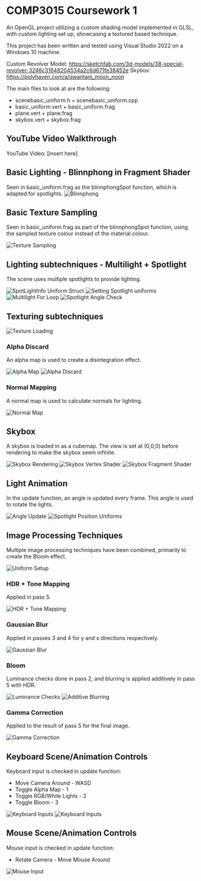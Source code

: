 # COMP3015 Coursework 1
An OpenGL project utilizing a custom shading model implemented in GLSL, with custom lighting set up, showcasing a textured based technique.

This project has been written and tested using Visual Studio 2022 on a Windows 10 machine.

Custom Revolver Model: https://sketchfab.com/3d-models/38-special-revolver-3246c31648204534a2c6d671fe38452e
Skybox: https://polyhaven.com/a/qwantani_moon_noon

The main files to look at are the following:
- scenebasic_uniform.h + scenebasic_uniform.cpp
- basic_uniform.vert + basic_uniform.frag
- plane.vert + plane.frag
- skybox.vert + skybox.frag

## YouTube Video Walkthrough
YouTube Video: [insert here]

## Basic Lighting - Blinnphong in Fragment Shader
Seen in basic_uniform.frag as the blinnphongSpot function, which is adapted for spotlights.
![Blinnphong](./images/blinnphong_fragment.png)

## Basic Texture Sampling
Seen in basic_uniform.frag as part of the blinnphongSpot function, using the sampled texture colour instead of the material colour.

![Texture Sampling](./images/texture_sampling.png)

## Lighting subtechniques - Multilight + Spotlight
The scene uses multiple spotlights to provide lighting.

![SpotLightInfo Uniform Struct](./images/lighting1.png)
![Setting Spotlight uniforms](./images/lighting2.png)
![Multilight For Loop](./images/lighting3.png)
![Spotlight Angle Check](./images/lighting4.png)

## Texturing subtechniques
![Texture Loading](./images/texture_loading.png)

### Alpha Discard
An alpha map is used to create a disintegration effect.

![Alpha Map](./media/texture/dots_alpha.png)
![Alpha Discard](./images/alpha_discard.png)

### Normal Mapping
A normal map is used to calculate normals for lighting.

![Normal Map](./images/normal_map.png)

## Skybox
A skybox is loaded in as a cubemap. The view is set at (0,0,0) before rendering to make the skybox seem infinite.

![Skybox Rendering](./images/skybox1.png)
![Skybox Vertex Shader](./images/skybox2.png)
![Skybox Fragment Shader](./images/skybox3.png)

## Light Animation
In the update function, an angle is updated every frame. This angle is used to rotate the lights.

![Angle Update](./images/animation1.png)
![Spotlight Position Uniforms](./images/animation2.png)

## Image Processing Techniques
Multiple image processing techniques have been combined, primarily to create the Bloom effect.

![Uniform Setup](./images/image_proc_tech_uniforms.png)

### HDR + Tone Mapping
Applied in pass 5.

![HDR + Tone Mapping](./images/image_proc_tech1.png)

### Gaussian Blur
Applied in passes 3 and 4 for y and x directions respectively.

![Gaussian Blur](./images/image_proc_tech3.png)

### Bloom
Luminance checks done in pass 2, and blurring is applied additively in pass 5 with HDR.

![Luminance Checks](./images/image_proc_tech1.5.png)
![Additive Blurring](./images/image_proc_tech2.png)

### Gamma Correction
Applied to the result of pass 5 for the final image.

![Gamma Correction](./images/image_proc_tech4.png)

## Keyboard Scene/Animation Controls
Keyboard input is checked in update function:
- Move Camera Around - WASD
- Toggle Alpha Map - 1
- Toggle RGB/White Lights - 2
- Toggle Bloom - 3

![Keyboard Inputs](./images/keyboard1.png)
![Keyboard Inputs](./images/keyboard2.png)

## Mouse Scene/Animation Controls
Mouse input is checked in update function:
- Rotate Camera - Move Mouse Around

![Mouse Input](./images/mouse.png)
